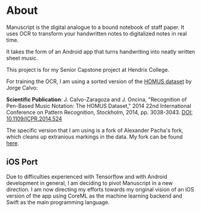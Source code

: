# About 

Manuscript is the digital analogue to a bound notebook of staff paper. It uses OCR to transform your handwritten notes to digitalized notes in real time.

It takes the form of an Android app that turns handwriting into neatly written sheet music. 

This project is for my Senior Capstone project at Hendrix College.

For training the OCR, I am using a sorted version of the [HOMUS dataset](https://grfia.dlsi.ua.es/homus/) by Jorge Calvo:

**Scientific Publication**: J. Calvo-Zaragoza and J. Oncina, "Recognition of Pen-Based Music Notation: The HOMUS Dataset," 2014 22nd International Conference on Pattern Recognition, Stockholm, 2014, pp. 3038-3043. [DOI: 10.1109/ICPR.2014.524](http://dx.doi.org/10.1109/ICPR.2014.524)

The specific version that I am using is a fork of Alexander Pacha's fork, which cleans up extranious markings in the data. My fork can be found [here](https://github.com/ivyjsgit/Homus).

## iOS Port

Due to difficulties experienced with Tensorflow and with Android development in general, I am deciding to pivot Manuscript in a new direction. I am now directing my efforts towards my original vision of an iOS version of the app using CoreML as the machine learning backend and Swift as the main programming language.
